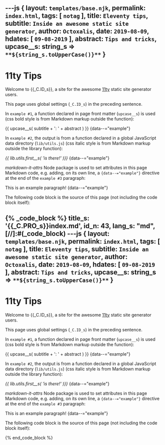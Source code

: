 ---js
{
  layout:    `templates/base.njk`,
  permalink: `index.html`,
  tags:      [ `notag` ],
  title:     `Eleventy tips`,
  subtitle:  `Inside an awesome static site generator`,
  author:    `Octoxalis`,
  date:      `2019-08-09`,
  hdates:     [ `09-08-2019` ],
  abstract:  `Tips and tricks`,
  upcase__s: string_s => `**${string_s.toUpperCase()}**`
}
---
[comment]: # (======== Post ========)

# 11ty Tips

Welcome to {{_C.ID_s}}, a site for the awesome [11ty] static site generator users.

This page uses global settings (`_C.ID_s`) in the preceding sentence.

In `example #1`, a function declared in page front matter (`upcase__s`) is used (css bold style is from Markdown markup outside the function):

{{ upcase__s( subtitle + ': ' + abstract ) }}
{data--="example"}

In `example #2`, the output is from a function declared in a global JavaScript data directory (`lib/utils.js`) (css italic style is from Markdown markup outside the library function):

_{{ lib.utils.first__s( 'is there!' )}}_
{data--="example"}

_markdown-it-attrs_ Node package is used to set attributes in this page Markdown code, e.g. adding, on its own line, a `{data--="example"}` directive at the end of the `example #3` paragraph:

This is an example paragraph!
{data--="example"}

The following code block is the source of this page (not including the code block itself):

{% _code_block %}
    title_s: '{{_C.PRO_s}}index.md',
    id_n: 43,
    lang_s: "md",
[//]:#(_code_block)
---js
{
  layout:    `templates/base.njk`,
  permalink: `index.html`,
  tags:      [ `notag` ],
  title:     `Eleventy tips`,
  subtitle:  `Inside an awesome static site generator`,
  author:    `Octoxalis`,
  date:      `2019-08-09`,
  hdates:     [ `09-08-2019` ],
  abstract:  `Tips and tricks`,
  upcase__s: string_s => `**${string_s.toUpperCase()}**`
}
---
[comment]: # (======== Post ========)

# 11ty Tips

Welcome to {{_C.ID_s}}, a site for the awesome [11ty] static site generator users.

This page uses global settings (`_C.ID_s`) in the preceding sentence.

In `example #1`, a function declared in page front matter (`upcase__s`) is used (css bold style is from Markdown markup outside the function):

{{ upcase__s( subtitle + ': ' + abstract ) }}
{data--="example"}

In `example #2`, the output is from a function declared in a global JavaScript data directory (`lib/utils.js`) (css italic style is from Markdown markup outside the library function):

_{{ lib.utils.first__s( 'is there!' )}}_
{data--="example"}

_markdown-it-attrs_ Node package is used to set attributes in this page Markdown code, e.g. adding, on its own line, a `{data--="example"}` directive at the end of the `example #3` paragraph:

This is an example paragraph!
{data--="example"}

The following code block is the source of this page (not including the code block itself):

[comment]: # (======== Links ========)

[11ty]: https://11ty.io

{% end_code_block %}

[comment]: # (======== Links ========)

[11ty]: https://11ty.io
